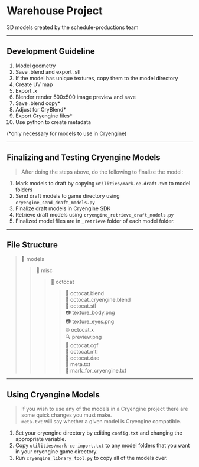 Warehouse Project
==================

3D models created by the schedule-productions team

----------------------
Development Guideline
-----------------------

1.	Model geometry
2.	Save .blend and export .stl
3.	If the model has unique textures, copy them to the model directory
4.	Create UV map
5.	Export .x
6.	Blender render 500x500 image preview and save
7.	Save .blend copy*
8.	Adjust for CryBlend*
9.	Export Cryengine files*
10.	Use python to create metadata

(*only necessary for models to use in Cryengine)

----------------------------------------
Finalizing and Testing Cryengine Models
----------------------------------------
> After doing the steps above, do the following to finalize the model:  

1.	Mark models to draft by copying `utilities/mark-ce-draft.txt` to model folders  
2.	Send draft models to game directory using `cryengine_send_draft_models.py`  
3.	Finalize draft models in Cryengine SDK  
4.	Retrieve draft models using `cryengine_retrieve_draft_models.py`  
5.	Finalized model files are in `_retrieve` folder of each model folder.  

-----------------
File Structure
-----------------
> :open_file_folder: 	models
> > :open_file_folder: 		misc
> > > :open_file_folder: 		octocat  
> > > > :gift: 				          octocat.blend  
> > > > :gift:				          octocat_cryengine.blend  
> > > > :triangular_ruler:		  octocat.stl  
> > > > :camera: 			          texture_body.png  
> > > > :camera: 			          texture_eyes.png  
> > > > :globe_with_meridians: 	octocat.x  
> > > > :mag:		 		            preview.png  
> > > > :page_facing_up:		    octocat.cgf  
> > > > :page_facing_up:		    octocat.mtl  
> > > > :page_facing_up:		    octocat.dae  
> > > > :memo:				          meta.txt  
> > > > :large_orange_diamond:  mark_for_cryengine.txt

-----------------------
Using Cryengine Models
-----------------------

> If you wish to use any of the models in a Cryengine project there are some quick changes you must make.  
> `meta.txt` will say whether a given model is Cryengine compatible.

1. Set your cryengine directory by editing `config.txt` and changing the appropriate variable.  
2. Copy `utilities/mark-ce-import.txt` to any model folders that you want in your cryengine game directory.  
3. Run `cryengine_library_tool.py` to copy all of the models over.



